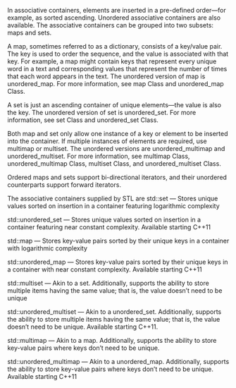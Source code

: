 In associative containers, elements are inserted in a pre-defined order—for example, as sorted ascending. Unordered associative containers are also available. The associative containers can be grouped into two subsets: maps and sets.

A map, sometimes referred to as a dictionary, consists of a key/value pair. The key is used to order the sequence, and the value is associated with that key. For example, a map might contain keys that represent every unique word in a text and corresponding values that represent the number of times that each word appears in the text. The unordered version of map is unordered_map. For more information, see map Class and unordered_map Class.

A set is just an ascending container of unique elements—the value is also the key. The unordered version of set is unordered_set. For more information, see set Class and unordered_set Class.

Both map and set only allow one instance of a key or element to be inserted into the container. If multiple instances of elements are required, use multimap or multiset. The unordered versions are unordered_multimap and unordered_multiset. For more information, see multimap Class, unordered_multimap Class, multiset Class, and unordered_multiset Class.

Ordered maps and sets support bi-directional iterators, and their unordered counterparts support forward iterators.


The associative containers supplied by STL are
  std::set — Stores unique values sorted on insertion in a container featuring logarithmic complexity

  std::unordered_set — Stores unique values sorted on insertion in a container featuring near constant complexity. Available starting C++11

  std::map — Stores key-value pairs sorted by their unique keys in a container with logarithmic complexity

  std::unordered_map — Stores key-value pairs sorted by their unique keys in a container with near constant complexity. Available starting C++11

  std::multiset — Akin to a set. Additionally, supports the ability to store multiple items having the same value; that is, the value doesn’t need to be unique

  std::unordered_multiset — Akin to a unordered_set. Additionally, supports
  the ability to store multiple items having the same value; that is, the value doesn’t need to be unique. Available starting C++11.

  std::multimap — Akin to a map. Additionally, supports the ability to store
  key-value pairs where keys don’t need to be unique.

  std::unordered_multimap — Akin to a unordered_map. Additionally, supports
  the ability to store key-value pairs where keys don’t need to be unique. Available starting C++11
